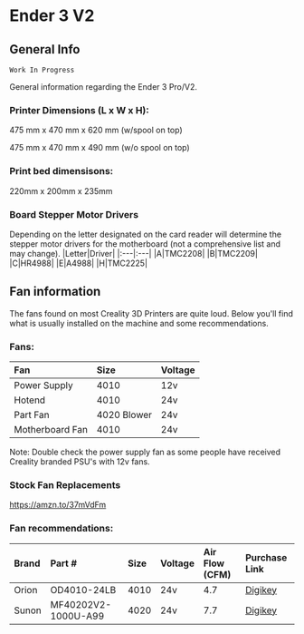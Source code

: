 # Ender 3 V2
## General Info
    Work In Progress
General information regarding the Ender 3 Pro/V2.

### Printer Dimensions (L x W x H):
475 mm x 470 mm x 620 mm (w/spool on top)

475 mm x 470 mm x 490 mm (w/o spool on top)

### Print bed dimensisons:
220mm x 200mm x 235mm

### Board Stepper Motor Drivers
Depending on the letter designated on the card reader will determine the stepper motor drivers for the motherboard (not a comprehensive list and may change).
|Letter|Driver|
|:---|:---|
|A|TMC2208|
|B|TMC2209|
|C|HR4988|
|E|A4988|
|H|TMC2225|

## Fan information
The fans found on most Creality 3D Printers are quite loud.  Below you'll find what is usually installed on the machine and some recommendations.

### Fans:
|Fan|Size|Voltage|
|:---|:---|:---|
| Power Supply | 4010 | 12v |
| Hotend | 4010 | 24v |
| Part Fan | 4020 Blower | 24v |
| Motherboard Fan | 4010 | 24v |

Note: Double check the power supply fan as some people have received Creality branded PSU's with 12v fans.

### Stock Fan Replacements
https://amzn.to/37mVdFm

### Fan recommendations:
|Brand|Part #|Size|Voltage|Air Flow (CFM) |Purchase Link|
|:---|:---|:---|:---|:---|:---|
| Orion | OD4010-24LB | 4010 | 24v | 4.7 | [Digikey](https://www.digikey.com/en/products/detail/orion-fans/OD4010-24LB/2621116) | 
| Sunon | MF40202V2-1000U-A99| 4020 | 24v | 7.7 | [Digikey](https://www.digikey.com/en/products/detail/sunon-fans/4137-MF40202V2-1000U-A99/9838575) | 

